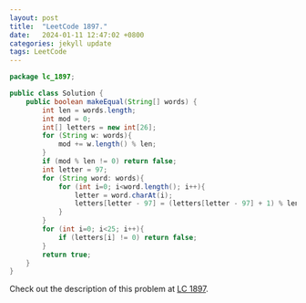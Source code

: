 ```yaml
---
layout: post
title:  "LeetCode 1897."
date:   2024-01-11 12:47:02 +0800
categories: jekyll update
tags: LeetCode
---
```


```java
package lc_1897;

public class Solution {
    public boolean makeEqual(String[] words) {
        int len = words.length;
        int mod = 0;
        int[] letters = new int[26];
        for (String w: words){
            mod += w.length() % len;
        }
        if (mod % len != 0) return false;
        int letter = 97;
        for (String word: words){
            for (int i=0; i<word.length(); i++){
                letter = word.charAt(i);
                letters[letter - 97] = (letters[letter - 97] + 1) % len;
            }
        }
        for (int i=0; i<25; i++){
            if (letters[i] != 0) return false;
        }
        return true;
    }
}
```

Check out the description of this problem at [LC 1897][LC-1897].

[LC-1897]: https://leetcode.com/problemset/?search=1897&page=1
